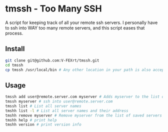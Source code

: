 # tmssh - Too Many SSH
A script for keeping track of all your remote ssh servers. I personally have to ssh into WAY too many remote servers, and this script eases that process.

## Install
```bash
git clone git@github.com:V-FEXrt/tmssh.git
cd tmssh
cp tmssh /usr/local/bin # Any other location in your path is also acceptable 
```

## Usage
```bash
tmssh add user@remote.server.com myserver # Adds myserver to the list of saved servers
tmssh myserver # ssh into user@remote.server.com
tmssh list # List all server names
tmshh list -l # List all server names and their address
tmshh remove myserver # Remove myserver from the list of saved servers
tmshh help # print help
tmshh version # print version info
```

